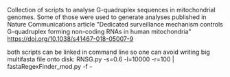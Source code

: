 Collection of scripts to analyse G-quadruplex sequences in mitochondrial genomes.
Some of those were used to generate analyses published in Nature Communications article
"Dedicated surveillance mechanism controls G-quadruplex forming non-coding RNAs in human mitochondria"
https://doi.org/10.1038/s41467-018-05007-9

both scripts can be linked in command line so one can avoid writing big multifasta
file onto disk:
RNSG.py -s=0.6 -l=10000 -r=100 | fastaRegexFinder_mod.py -f - 
